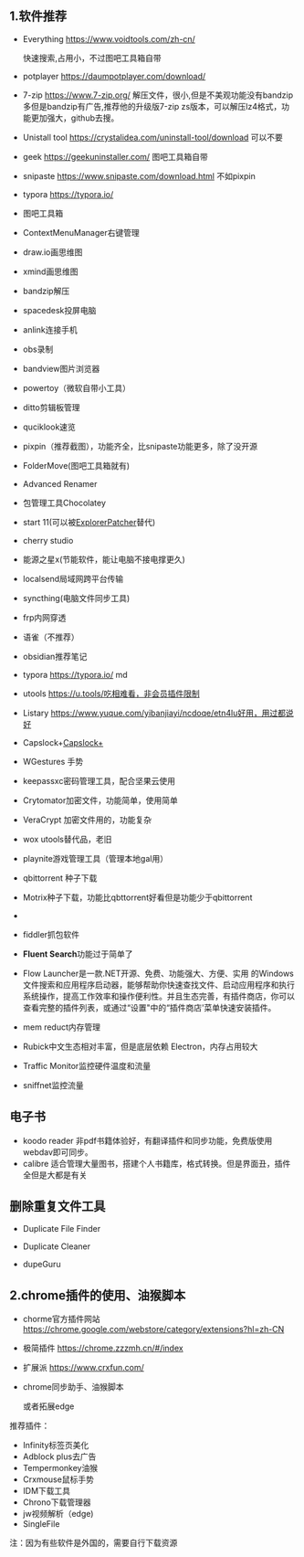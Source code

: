## 1.软件推荐

- Everything https://www.voidtools.com/zh-cn/

  快速搜索,占用小，不过图吧工具箱自带

- potplayer https://daumpotplayer.com/download/

- 7-zip https://www.7-zip.org/ 解压文件，很小,但是不美观功能没有bandzip多但是bandzip有广告,推荐他的升级版7-zip zs版本，可以解压lz4格式，功能更加强大，github去搜。

- Unistall tool https://crystalidea.com/uninstall-tool/download 可以不要

- geek https://geekuninstaller.com/ 图吧工具箱自带

- snipaste   https://www.snipaste.com/download.html 不如pixpin

- typora https://typora.io/ 

- 图吧工具箱

- ContextMenuManager右键管理

- draw.io画思维图

- xmind画思维图

- bandzip解压

- spacedesk投屏电脑

- anlink连接手机

- obs录制

- bandview图片浏览器

- powertoy（微软自带小工具）

- ditto剪辑板管理

- quciklook速览

- pixpin（推荐截图），功能齐全，比snipaste功能更多，除了没开源 

- FolderMove(图吧工具箱就有)

- Advanced Renamer

- 包管理工具Chocolatey

- start 11(可以被[ExplorerPatcher](https://github.com/valinet/ExplorerPatcher)替代)

- cherry studio

- 能源之星x(节能软件，能让电脑不接电撑更久)

- localsend局域网跨平台传输

- syncthing(电脑文件同步工具)
- frp内网穿透
- 语雀（不推荐）

- obsidian推荐笔记

- typora https://typora.io/ md


- utools  https://u.tools/吃相难看，非会员插件限制

- Listary https://www.yuque.com/yibanjiayi/ncdoqe/etn4lu好用，用过都说好

- Capslock+[Capslock+](https://capslox.com/capslock-plus/)

- WGestures 手势

- keepassxc密码管理工具，配合坚果云使用

- Crytomator加密文件，功能简单，使用简单

- VeraCrypt 加密文件用的，功能复杂

- wox utools替代品，老旧

- playnite游戏管理工具（管理本地gal用）

- qbittorrent 种子下载

- Motrix种子下载，功能比qbttorrent好看但是功能少于qbittorrent

- 

- fiddler抓包软件

- **Fluent Search**功能过于简单了

-  Flow Launcher是一款.NET开源、免费、功能强大、方便、实用 的Windows文件搜索和应用程序启动器，能够帮助你快速查找文件、启动应用程序和执行系统操作，提高工作效率和操作便利性。并且生态完善，有插件商店，你可以查看完整的插件列表，或通过“设置"中的“插件商店'菜单快速安装插件。
  
- mem reduct内存管理

- Rubick中文生态相对丰富，但是底层依赖 Electron，内存占用较大

- Traffic Monitor监控硬件温度和流量

- sniffnet监控流量

## 电子书
- koodo reader 非pdf书籍体验好，有翻译插件和同步功能，免费版使用webdav即可同步。
- calibre 适合管理大量图书，搭建个人书籍库，格式转换。但是界面丑，插件全但是大都是有关

## 删除重复文件工具

- Duplicate File Finder

- Duplicate Cleaner 

-  dupeGuru

## 2.chrome插件的使用、油猴脚本

- chorme官方插件网站 https://chrome.google.com/webstore/category/extensions?hl=zh-CN

- 极简插件 https://chrome.zzzmh.cn/#/index

- 扩展派 https://www.crxfun.com/

- chrome同步助手、油猴脚本

  或者拓展edge

  


推荐插件：

- Infinity标签页美化
- Adblock plus去广告
- Tempermonkey油猴
- Crxmouse鼠标手势
- IDM下载工具
- Chrono下载管理器
- jw视频解析（edge)
- SingleFile


注：因为有些软件是外国的，需要自行下载资源



